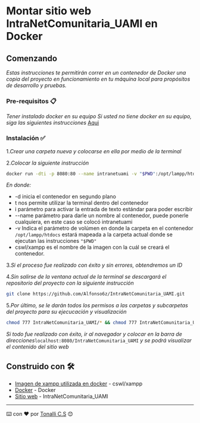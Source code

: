 # Montar sitio web IntraNetComunitaria_UAMI en Docker



## Comenzando 

_Estas instrucciones te permitirán correr en un contenedor de Docker una copia del proyecto en funcionamiento en tu máquina local para propósitos de desarrollo y pruebas._


### Pre-requisitos 📋

_Tener instalado docker en su equipo_
_Si usted no tiene docker en su equipo, siga las siguientes instrucciones_
[Aqui](https://docs.docker.com/docker-for-windows/install/)

### Instalación :white_check_mark:


1._Crear una carpeta nueva  y colocarse en ella por medio de la terminal_

2._Colocar la siguiente instrucción_



```bash
docker run -dti -p 8080:80 --name intranetuami -v "$PWD":/opt/lampp/htdocs cswl/xampp

```

_En donde:_

* -d inicia el contenedor en segundo plano
* t nos permite utilizar la terminal dentro del contenedor
* i parámetro para activar la entrada de texto estándar para poder escribir 
* --name parámetro para darle un nombre al contenedor, puede ponerle cualquiera, en este caso se colocó intranetuami
* -v Indica el parámetro de volúmen en donde la carpeta en el contenedor `/opt/lampp/htdocs` estará mapeada a la carpeta actual donde se ejecutan las instrucciones `"$PWD"`
* cswl/xampp es el nombre de la imagen con la cuál se creará el contenedor.

 3._Si el proceso fue realizado con éxito y sin errores, obtendremos un ID_

 4._Sin salirse de la ventana actual de la terminal se descargará el repositorio del proyecto con la siguiente instrucción_
 ```bash
 git clone https://github.com/Alfonso6z/IntraNetComunitaria_UAMI.git

 ```
5._Por último, se le darán todos los permisos a las carpetas y subcarpetas del proyecto para su ejecucación y visualización_
```bash
chmod 777 IntraNetComunitaria_UAMI/* && chmod 777 IntraNetComunitaria_UAMI/writable/* && chmod 777 IntraNetComunitaria_UAMI/writable/cache/*
```

_Si todo fue realizado con éxito, ir al navegador y colocar en la barra de direcciones_`localhost:8080/IntraNetComunitaria_UAMI` _y se podrá visualizar el contenido del sitio web_




## Construido con 🛠️

* [Imagen de xampp utilizada en docker](https://hub.docker.com/r/cswl/xampp) - cswl/xampp
* [Docker](https://docs.docker.com/docker-for-windows/install/) - Docker
* [Sitio web](https://github.com/Alfonso6z/IntraNetComunitaria_UAMI.git) - IntraNetComunitaria_UAMI 

---
⌨️ con ❤️ por [Tonalli C.S](https://github.com/tonacs) 😊
